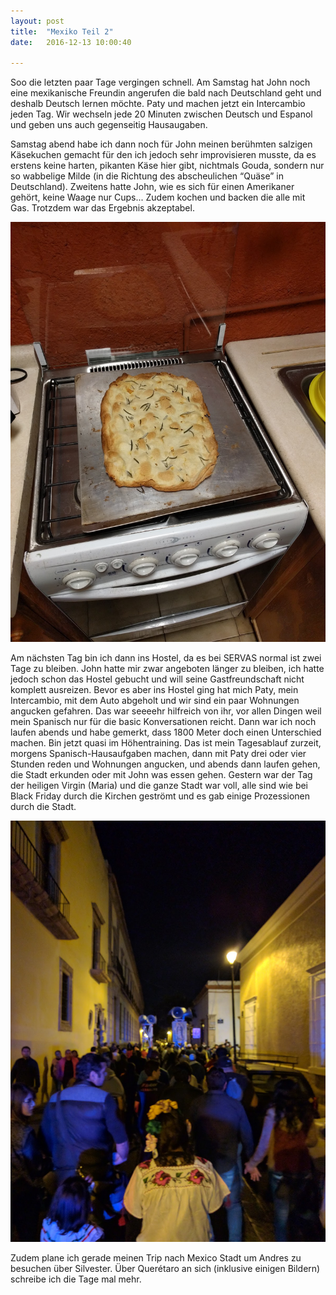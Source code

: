 ```yaml
---
layout: post
title:  "Mexiko Teil 2"
date:   2016-12-13 10:00:40

---
```


Soo die letzten paar Tage vergingen schnell. Am Samstag hat John noch eine mexikanische Freundin angerufen die bald nach Deutschland geht und deshalb Deutsch lernen möchte. Paty und machen jetzt ein Intercambio jeden Tag. Wir wechseln jede 20 Minuten zwischen Deutsch und Espanol und geben uns auch gegenseitig Hausaugaben. 

Samstag abend habe ich dann noch für John meinen berühmten salzigen Käsekuchen gemacht für den ich jedoch sehr improvisieren musste, da es erstens keine harten, pikanten Käse hier gibt, nichtmals Gouda, sondern nur so wabbelige Milde (in die Richtung des abscheulichen “Quäse” in Deutschland). Zweitens hatte John, wie es sich für einen Amerikaner gehört, keine Waage nur Cups... Zudem kochen und backen die alle mit Gas. Trotzdem war das Ergebnis akzeptabel.

![Salziger Käsekuchen](/assets/img/content/Mexico-2016-12-13/IMG_20161210_215137.jpg)

Am nächsten Tag bin ich dann ins Hostel, da es bei SERVAS normal ist zwei Tage zu bleiben. John hatte mir zwar angeboten länger zu bleiben, ich hatte jedoch schon das Hostel gebucht und will seine Gastfreundschaft nicht komplett ausreizen. Bevor es aber ins Hostel ging hat mich Paty, mein Intercambio, mit dem Auto abgeholt und wir sind ein paar Wohnungen angucken gefahren. Das war seeeehr hilfreich von ihr, vor allen Dingen weil mein Spanisch nur für die basic Konversationen reicht. Dann war ich noch laufen abends und habe gemerkt, dass 1800 Meter doch einen Unterschied machen. Bin jetzt quasi im Höhentraining.
Das ist mein Tagesablauf zurzeit, morgens Spanisch-Hausaufgaben machen, dann mit Paty drei oder vier Stunden reden und Wohnungen angucken, und abends dann laufen gehen, die Stadt erkunden oder mit John was essen gehen.
Gestern war der Tag der heiligen Virgin (Maria) und die ganze Stadt war voll, alle sind wie bei Black Friday durch die Kirchen geströmt und es gab einige Prozessionen durch die Stadt.  

![Prozession](/assets/img/content/Mexico-2016-12-13/IMG_20161211_200251.jpg)

Zudem plane ich gerade meinen Trip nach Mexico Stadt um Andres zu besuchen über Silvester. Über Querétaro an sich (inklusive einigen Bildern) schreibe ich die Tage mal mehr. 